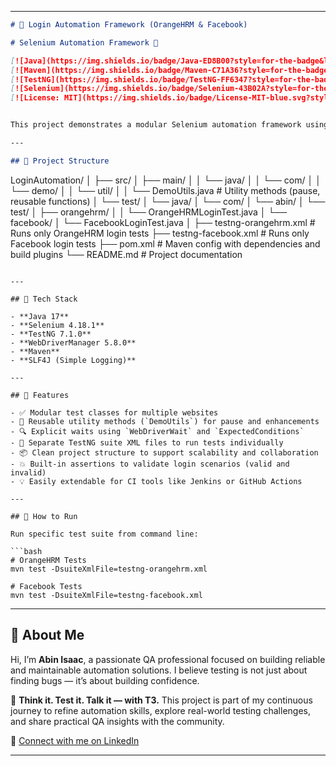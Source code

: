
---

```markdown
# 🔐 Login Automation Framework (OrangeHRM & Facebook)

# Selenium Automation Framework 🚀

[![Java](https://img.shields.io/badge/Java-ED8B00?style=for-the-badge&logo=java&logoColor=white)](https://www.java.com/)
[![Maven](https://img.shields.io/badge/Maven-C71A36?style=for-the-badge&logo=apache-maven&logoColor=white)](https://maven.apache.org/)
[![TestNG](https://img.shields.io/badge/TestNG-FF6347?style=for-the-badge&logo=testng&logoColor=white)](https://testng.org/)
[![Selenium](https://img.shields.io/badge/Selenium-43B02A?style=for-the-badge&logo=selenium&logoColor=white)](https://www.selenium.dev/)
[![License: MIT](https://img.shields.io/badge/License-MIT-blue.svg?style=for-the-badge)](https://opensource.org/licenses/MIT)


This project demonstrates a modular Selenium automation framework using **TestNG**, **WebDriverManager**, and **Maven**, built to test login functionality across different web applications (OrangeHRM and Facebook).

---

## 📁 Project Structure

```

LoginAutomation/
│
├── src/
│   ├── main/
│   │   └── java/
│   │       └── com/
│   │           └── demo/
│   │               └── util/
│   │                   └── DemoUtils.java        # Utility methods (pause, reusable functions)
│   └── test/
│       └── java/
│           └── com/
│               └── abin/
│                   └── test/
│                       ├── orangehrm/
│                       │   └── OrangeHRMLoginTest.java
│                       └── facebook/
│                           └── FacebookLoginTest.java
│
├── testng-orangehrm.xml                           # Runs only OrangeHRM login tests
├── testng-facebook.xml                            # Runs only Facebook login tests
├── pom.xml                                        # Maven config with dependencies and build plugins
└── README.md                                      # Project documentation

````

---

## 🧰 Tech Stack

- **Java 17**
- **Selenium 4.18.1**
- **TestNG 7.1.0**
- **WebDriverManager 5.8.0**
- **Maven**
- **SLF4J (Simple Logging)**

---

## 🧪 Features

- ✅ Modular test classes for multiple websites
- 🔁 Reusable utility methods (`DemoUtils`) for pause and enhancements
- 🔍 Explicit waits using `WebDriverWait` and `ExpectedConditions`
- 📄 Separate TestNG suite XML files to run tests individually
- 📦 Clean project structure to support scalability and collaboration
- 💥 Built-in assertions to validate login scenarios (valid and invalid)
- 💡 Easily extendable for CI tools like Jenkins or GitHub Actions

---

## 🚀 How to Run

Run specific test suite from command line:

```bash
# OrangeHRM Tests
mvn test -DsuiteXmlFile=testng-orangehrm.xml

# Facebook Tests
mvn test -DsuiteXmlFile=testng-facebook.xml
````

---

## 👤 About Me

Hi, I’m **Abin Isaac**, a passionate QA professional focused on building reliable and maintainable automation solutions. I believe testing is not just about finding bugs — it’s about building confidence.

🧠 **Think it. Test it. Talk it — with T3.**
This project is part of my continuous journey to refine automation skills, explore real-world testing challenges, and share practical QA insights with the community.

🔗 [Connect with me on LinkedIn](https://www.linkedin.com/in/abin-isaac/)

---

